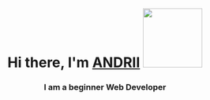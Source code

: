 <h1 align="center">Hi there, I'm <a href="https://andriiportfolio.tech" target="_blank">ANDRII</a> 
<img src="https://github.com/blackcater/blackcater/raw/main/images/Hi.gif" height="120"/></h1>
<h3 align="center">I am a beginner Web Developer</h3>
